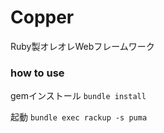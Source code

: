 # Copper
Ruby製オレオレWebフレームワーク

### how to use

gemインストール
```bundle install```

起動
```bundle exec rackup -s puma```